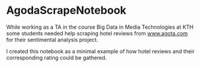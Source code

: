 # AgodaScrapeNotebook
While working as a TA in the course Big Data in Media Technologies at KTH some students needed help scraping hotel reviews from www.agota.com for their sentimental analysis project.

I created this notebook as a minimal example of how hotel reviews and their corresponding rating could be gathered.

